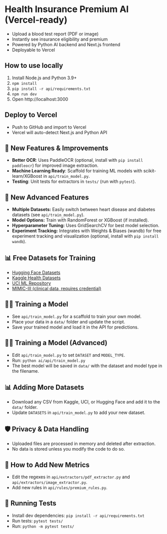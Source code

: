 # Health Insurance Premium AI (Vercel-ready)

- Upload a blood test report (PDF or image)
- Instantly see insurance eligibility and premium
- Powered by Python AI backend and Next.js frontend
- Deployable to Vercel

## How to use locally

1. Install Node.js and Python 3.9+
2. `npm install`
3. `pip install -r api/requirements.txt`
4. `npm run dev`
5. Open http://localhost:3000

## Deploy to Vercel

- Push to GitHub and import to Vercel
- Vercel will auto-detect Next.js and Python API 

## 🚀 New Features & Improvements

- **Better OCR**: Uses PaddleOCR (optional, install with `pip install paddleocr`) for improved image extraction.
- **Machine Learning Ready**: Scaffold for training ML models with scikit-learn/XGBoost in `api/train_model.py`.
- **Testing**: Unit tests for extractors in `tests/` (run with `pytest`).

## 🚀 New Advanced Features

- **Multiple Datasets:** Easily switch between heart disease and diabetes datasets (see `api/train_model.py`).
- **Model Options:** Train with RandomForest or XGBoost (if installed).
- **Hyperparameter Tuning:** Uses GridSearchCV for best model selection.
- **Experiment Tracking:** Integrates with Weights & Biases (wandb) for free experiment tracking and visualization (optional, install with `pip install wandb`).

## 📊 Free Datasets for Training
- [Hugging Face Datasets](https://huggingface.co/datasets)
- [Kaggle Health Datasets](https://www.kaggle.com/datasets)
- [UCI ML Repository](https://archive.ics.uci.edu/ml/index.php)
- [MIMIC-III (clinical data, requires credential)](https://physionet.org/content/mimiciii/1.4/)

## 🧑‍💻 Training a Model
- See `api/train_model.py` for a scaffold to train your own model.
- Place your data in a `data/` folder and update the script.
- Save your trained model and load it in the API for predictions.

## 🧑‍💻 Training a Model (Advanced)
- Edit `api/train_model.py` to set `DATASET` and `MODEL_TYPE`.
- Run: `python ai/api/train_model.py`
- The best model will be saved in `data/` with the dataset and model type in the filename.

## 📊 Adding More Datasets
- Download any CSV from Kaggle, UCI, or Hugging Face and add it to the `data/` folder.
- Update `DATASETS` in `api/train_model.py` to add your new dataset.

## 🛡️ Privacy & Data Handling
- Uploaded files are processed in memory and deleted after extraction.
- No data is stored unless you modify the code to do so.

## 📝 How to Add New Metrics
- Edit the regexes in `api/extractors/pdf_extractor.py` and `api/extractors/image_extractor.py`.
- Add new rules in `api/rules/premium_rules.py`.

## 🧪 Running Tests
- Install dev dependencies: `pip install -r api/requirements.txt`
- Run tests: `pytest tests/`
- Run: `python -m pytest tests/` 